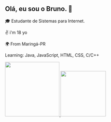## Olá, eu sou o Bruno. 👋

🎓 Estudante de Sistemas para Internet.

✌ i'm 18 yo

🌍 From Maringá-PR

Learning: Java, JavaScript, HTML, CSS, C/C++
 <div>
  <a href="https://github.com/eubrunodev">
  <img height="180em" src="https://github-readme-stats.vercel.app/api?username=eubrunodev&show_icons=true&theme=dark&include_all_commits=true&count_private=true"/>
     <img height="150em" src="https://github-readme-stats.vercel.app/api/top-langs/?username=eubrunodev&layout=compact&langs_count=7&theme=dark"/>
</div>
